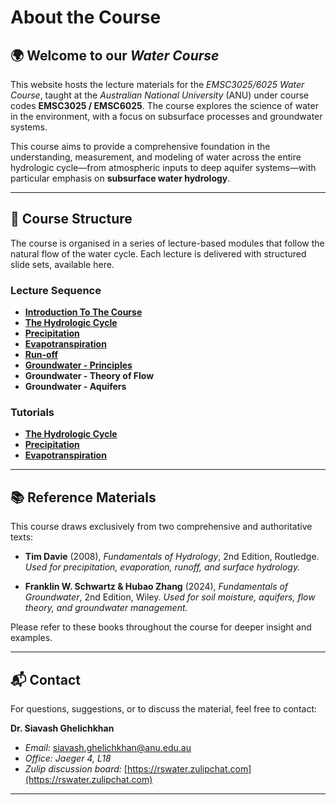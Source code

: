 # About the Course

## 🌍 Welcome to our *Water Course*

This website hosts the lecture materials for the *EMSC3025/6025 Water Course*, taught at the _Australian National University_ (ANU) under course codes **EMSC3025 / EMSC6025**. The course explores the science of water in the environment, with a focus on subsurface processes and groundwater systems.

This course aims to provide a comprehensive foundation in the understanding, measurement, and modeling of water across the entire hydrologic cycle—from atmospheric inputs to deep aquifer systems—with particular emphasis on **subsurface water hydrology**.

---

## 🧭 Course Structure

The course is organised in a series of lecture-based modules that follow the natural flow of the water cycle. Each lecture is delivered with structured slide sets, available here.

### Lecture Sequence

  - [**Introduction To The Course**](Introduction/index.html)
  - [**The Hydrologic Cycle**](Watercycle/index.html)
  - [**Precipitation**](Precipitation/index.html)
  - [**Evapotranspiration**](Evaporation/index.html)
  - [**Run-off**](Runoff/index.html)
  - [**Groundwater - Principles**](Groundwater/index.html)
  - **Groundwater - Theory of Flow**
  - **Groundwater - Aquifers**

### Tutorials
  - [**The Hydrologic Cycle**](Tutorial-Watercycle/index.html)
  - [**Precipitation**](Tutorial-Precipitation/index.html)
  - [**Evapotranspiration**](Tutorial-Evaporation/index.html)

---

## 📚 Reference Materials

This course draws exclusively from two comprehensive and authoritative texts:

- **Tim Davie** (2008), *Fundamentals of Hydrology*, 2nd Edition, Routledge.
  _Used for precipitation, evaporation, runoff, and surface hydrology._

- **Franklin W. Schwartz & Hubao Zhang** (2024), *Fundamentals of Groundwater*, 2nd Edition, Wiley.
  _Used for soil moisture, aquifers, flow theory, and groundwater management._

Please refer to these books throughout the course for deeper insight and examples.

---

## 📬 Contact

For questions, suggestions, or to discuss the material, feel free to contact:

**Dr. Siavash Ghelichkhan**

- _Email:_ [siavash.ghelichkhan@anu.edu.au](mailto:siavash.ghelichkhan@anu.edu.au)
- _Office:_ *Jaeger 4, L18*
- _Zulip discussion board:_ [https://rswater.zulipchat.com](https://rswater.zulipchat.com)

---